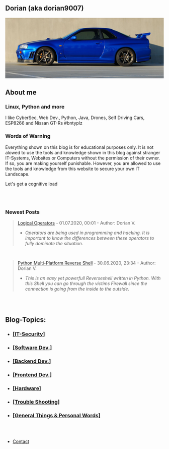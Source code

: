 
      
## Dorian (aka dorian9007)

![Image](r34.jpg)

## About me 

### Linux, Python and more

I like CyberSec, Web Dev., Python, Java, Drones, Self Driving Cars, ESP8266 and Nissan GT-Rs #bntyplz

### Words of Warning

Everything shown on this blog is for educational purposes only. It is not alowed to use the tools and knowledge shown in this blog against
stranger IT-Systems, Websites or Computers without the permission of their owner. If so, you are making yourself punishable. However, you are allowed
to use the tools and knowledge from this website to secure your own IT Landscape.

Let's get a cognitive load

<br>
<br>

### Newest Posts

> [Logical Operators](logical-operators.md) - 01.07.2020, 00:01 - Author: Dorian V.
>  - _Operators are being used in programming and hacking. It is important to know the differences between these operators to fully dominate the situation._

<br>

> [Python Multi-Platform Reverse Shell](py-shell.md) - 30.06.2020, 23:34 - Author: Dorian V.
>  - _This is an easy yet powerfull Reverseshell written in Python. With this Shell you can go through the victims Firewall since the connection is going from the inside to the outside._

<br>
<br>

## Blog-Topics:

* ### [[IT-Security]](it-security.md)

* ### [[Software Dev.]](software-dev.md)

* ### [[Backend Dev.]](server-stuff.md)

* ### [[Frontend Dev.]](frontend.md)

* ### [[Hardware]](hardware-stuff.md)

* ### [[Trouble Shooting]](trouble-shooting.md)

* ### [[General Things & Personal Words]](general-stuff.md)

<br>
<br>

* [Contact](contact.md)

<br>
<br>
